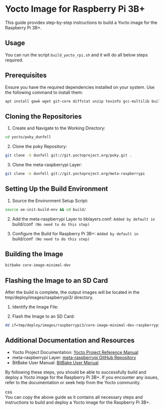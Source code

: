 # Yocto Image for Raspberry Pi 3B+

This guide provides step-by-step instructions to build a Yocto image for the Raspberry Pi 3B+.

## Usage  
You can run the script `build_yocto_rpi.sh` and it will do all below steps required.

## Prerequisites

Ensure you have the required dependencies installed on your system. Use the following command to install them:

```bash
apt install gawk wget git-core diffstat unzip texinfo gcc-multilib build-essential chrpath socat libsdl1.2-dev xterm
```

## Cloning the Repositories  

1. Create and Navigate to the Working Directory:  

```bash  
cd yocto/poky_dunfell
```  

2. Clone the poky Repository:  

```bash  
git clone -b dunfell git://git.yoctoproject.org/poky.git .
```  

3. Clone the meta-raspberrypi Layer:  

```bash  
git clone -b dunfell git://git.yoctoproject.org/meta-raspberrypi
```  

## Setting Up the Build Environment

1. Source the Environment Setup Script:  

```bash  
source oe-init-build-env && cd build/
```  

2. Add the meta-raspberrypi Layer to bblayers.conf: `Added by default in `build/conf` (No need to do this step)`

3. Configure the Build for Raspberry Pi 3B+: `Added by default in `build/conf` (No need to do this step)`

## Building the Image  

```bash
bitbake core-image-minimal-dev
```

## Flashing the Image to an SD Card  
After the build is complete, the output images will be located in the tmp/deploy/images/raspberrypi3/ directory.

1. Identify the Image File:


2. Flash the Image to an SD Card:

```bash
dd if=tmp/deploy/images/raspberrypi3/core-image-minimal-dev-raspberrypi3.sdimg of=/dev/sdX bs=4M && sync
```

## Additional Documentation and Resources

- Yocto Project Documentation: [Yocto Project Reference Manual](https://docs.yoctoproject.org/ref-manual/index.html)
- meta-raspberrypi Layer: [meta-raspberrypi GitHub Repository](https://github.com/agherzan/meta-raspberrypi)
- BitBake User Manual: [BitBake User Manual](https://docs.yoctoproject.org/bitbake/)

By following these steps, you should be able to successfully build and deploy a Yocto image for the Raspberry Pi 3B+. If you encounter any issues, refer to the documentation or seek help from the Yocto community.

css  
You can copy the above guide as it contains all necessary steps and instructions to build and deploy a Yocto image for the Raspberry Pi 3B+.
